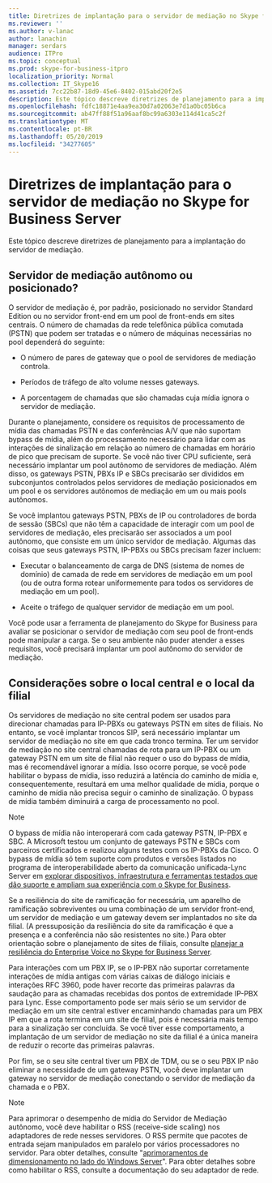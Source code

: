 ```yaml
---
title: Diretrizes de implantação para o servidor de mediação no Skype for Business Server
ms.reviewer: ''
ms.author: v-lanac
author: lanachin
manager: serdars
audience: ITPro
ms.topic: conceptual
ms.prod: skype-for-business-itpro
localization_priority: Normal
ms.collection: IT_Skype16
ms.assetid: 7cc22b87-18d9-45e6-8402-015abd20f2e5
description: Este tópico descreve diretrizes de planejamento para a implantação do servidor de mediação.
ms.openlocfilehash: fdfc18871e4aa9ea30d7a02063e7d1a0bc05b6ca
ms.sourcegitcommit: ab47ff88f51a96aaf8bc99a6303e114d41ca5c2f
ms.translationtype: MT
ms.contentlocale: pt-BR
ms.lasthandoff: 05/20/2019
ms.locfileid: "34277605"
---
```

# <a name="deployment-guidelines-for-mediation-server-in-skype-for-business-server"></a>Diretrizes de implantação para o servidor de mediação no Skype for Business Server
 
Este tópico descreve diretrizes de planejamento para a implantação do servidor de mediação.
  
## <a name="collocated-or-stand-alone-mediation-server"></a>Servidor de mediação autônomo ou posicionado?

O servidor de mediação é, por padrão, posicionado no servidor Standard Edition ou no servidor front-end em um pool de front-ends em sites centrais. O número de chamadas da rede telefônica pública comutada (PSTN) que podem ser tratadas e o número de máquinas necessárias no pool dependerá do seguinte:
  
- O número de pares de gateway que o pool de servidores de mediação controla.
    
- Períodos de tráfego de alto volume nesses gateways.
    
- A porcentagem de chamadas que são chamadas cuja mídia ignora o servidor de mediação.
    
Durante o planejamento, considere os requisitos de processamento de mídia das chamadas PSTN e das conferências A/V que não suportam bypass de mídia, além do processamento necessário para lidar com as interações de sinalização em relação ao número de chamadas em horário de pico que precisam de suporte. Se você não tiver CPU suficiente, será necessário implantar um pool autônomo de servidores de mediação. Além disso, os gateways PSTN, PBXs IP e SBCs precisarão ser divididos em subconjuntos controlados pelos servidores de mediação posicionados em um pool e os servidores autônomos de mediação em um ou mais pools autônomos.
  
Se você implantou gateways PSTN, PBXs de IP ou controladores de borda de sessão (SBCs) que não têm a capacidade de interagir com um pool de servidores de mediação, eles precisarão ser associados a um pool autônomo, que consiste em um único servidor de mediação. Algumas das coisas que seus gateways PSTN, IP-PBXs ou SBCs precisam fazer incluem:
  
- Executar o balanceamento de carga de DNS (sistema de nomes de domínio) de camada de rede em servidores de mediação em um pool (ou de outra forma rotear uniformemente para todos os servidores de mediação em um pool).
    
- Aceite o tráfego de qualquer servidor de mediação em um pool.
    
Você pode usar a ferramenta de planejamento do Skype for Business para avaliar se posicionar o servidor de mediação com seu pool de front-ends pode manipular a carga. Se o seu ambiente não puder atender a esses requisitos, você precisará implantar um pool autônomo do servidor de mediação.
  
## <a name="central-site-and-branch-site-considerations"></a>Considerações sobre o local central e o local da filial

 Os servidores de mediação no site central podem ser usados para direcionar chamadas para IP-PBXs ou gateways PSTN em sites de filiais. No entanto, se você implantar troncos SIP, será necessário implantar um servidor de mediação no site em que cada tronco termina. Ter um servidor de mediação no site central chamadas de rota para um IP-PBX ou um gateway PSTN em um site de filial não requer o uso do bypass de mídia, mas é recomendável ignorar a mídia. Isso ocorre porque, se você pode habilitar o bypass de mídia, isso reduzirá a latência do caminho de mídia e, consequentemente, resultará em uma melhor qualidade de mídia, porque o caminho de mídia não precisa seguir o caminho de sinalização. O bypass de mídia também diminuirá a carga de processamento no pool.
  
> [!NOTE]
> O bypass de mídia não interoperará com cada gateway PSTN, IP-PBX e SBC. A Microsoft testou um conjunto de gateways PSTN e SBCs com parceiros certificados e realizou alguns testes com os IP-PBXs da Cisco. O bypass de mídia só tem suporte com produtos e versões listados no programa de interoperabilidade aberto da comunicação unificada-Lync Server em [explorar dispositivos, infraestrutura e ferramentas testados que dão suporte e ampliam sua experiência com o Skype for Business](http://partnersolutions.skypeforbusiness.com/solutionscatalog). 
  
Se a resiliência do site de ramificação for necessária, um aparelho de ramificação sobreviventes ou uma combinação de um servidor front-end, um servidor de mediação e um gateway devem ser implantados no site da filial. (A pressuposição da resiliência do site da ramificação é que a presença e a conferência não são resistentes no site.) Para obter orientação sobre o planejamento de sites de filiais, consulte [planejar a resiliência do Enterprise Voice no Skype for Business Server](../enterprise-voice-solution/enterprise-voice-resiliency.md).
  
Para interações com um PBX IP, se o IP-PBX não suportar corretamente interações de mídia antigas com várias caixas de diálogo iniciais e interações RFC 3960, pode haver recorte das primeiras palavras da saudação para as chamadas recebidas dos pontos de extremidade IP-PBX para Lync. Esse comportamento pode ser mais sério se um servidor de mediação em um site central estiver encaminhando chamadas para um PBX IP em que a rota termina em um site de filial, pois é necessária mais tempo para a sinalização ser concluída. Se você tiver esse comportamento, a implantação de um servidor de mediação no site da filial é a única maneira de reduzir o recorte das primeiras palavras.
  
Por fim, se o seu site central tiver um PBX de TDM, ou se o seu PBX IP não eliminar a necessidade de um gateway PSTN, você deve implantar um gateway no servidor de mediação conectando o servidor de mediação da chamada e o PBX.
  
> [!NOTE]
> Para aprimorar o desempenho de mídia do Servidor de Mediação autônomo, você deve habilitar o RSS (receive-side scaling) nos adaptadores de rede nesses servidores. O RSS permite que pacotes de entrada sejam manipulados em paralelo por vários processadores no servidor. Para obter detalhes, consulte "[aprimoramentos de dimensionamento no lado do Windows Server](https://go.microsoft.com/fwlink/p/?LinkId=268731)". Para obter detalhes sobre como habilitar o RSS, consulte a documentação do seu adaptador de rede. 
  

